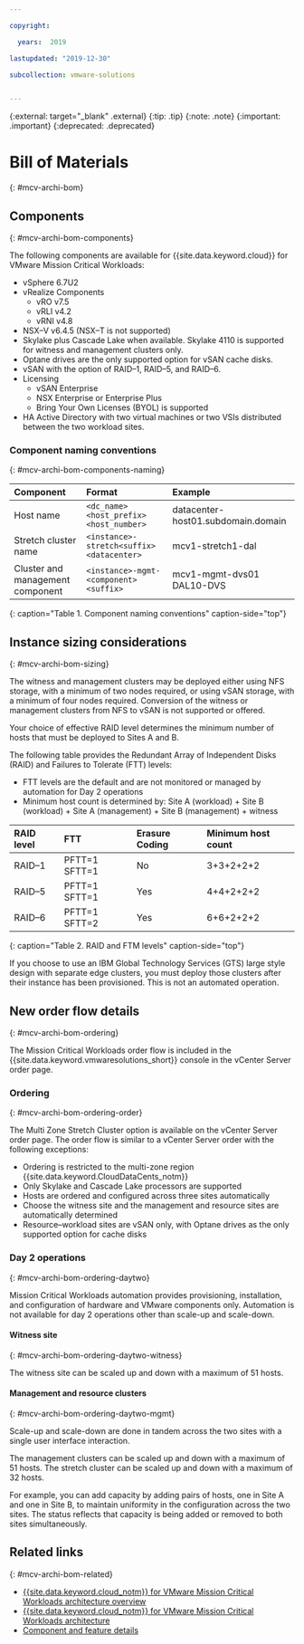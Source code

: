```yaml
---

copyright:

  years:  2019

lastupdated: "2019-12-30"

subcollection: vmware-solutions


---
```


{:external: target="_blank" .external}
{:tip: .tip}
{:note: .note}
{:important: .important}
{:deprecated: .deprecated}

# Bill of Materials
{: #mcv-archi-bom}

## Components
{: #mcv-archi-bom-components}

The following components are available for {{site.data.keyword.cloud}} for VMware Mission Critical Workloads:

* vSphere 6.7U2
* vRealize Components
  * vRO v7.5
  * vRLI v4.2
  * vRNI v4.8
* NSX–V v6.4.5 (NSX–T is not supported)
* Skylake plus Cascade Lake when available. Skylake 4110 is supported for witness and management clusters only.
* Optane drives are the only supported option for vSAN cache disks.
* vSAN with the option of RAID–1, RAID–5, and RAID–6.
* Licensing
  * vSAN Enterprise
  * NSX Enterprise or Enterprise Plus
  * Bring Your Own Licenses (BYOL) is supported
* HA Active Directory with two virtual machines or two VSIs distributed between the two workload sites.

### Component naming conventions
{: #mcv-archi-bom-components-naming}

| Component       | Format     | Example |
|:-------- |:------------ |:------------|
| Host name| `<dc_name><host_prefix><host_number>` | datacenter-host01.subdomain.domain |
| Stretch cluster name | `<instance>-stretch<suffix><datacenter>` | mcv1-stretch1-dal |
| Cluster and management component | `<instance>-mgmt-<component><suffix>` | mcv1-mgmt-dvs01<br/>DAL10-DVS |
{: caption="Table 1. Component naming conventions" caption-side="top"}

## Instance sizing considerations
{: #mcv-archi-bom-sizing}

The witness and management clusters may be deployed either using NFS storage, with a minimum of two nodes required, or using vSAN storage, with a minimum of four nodes required. Conversion of the witness or management clusters from NFS to vSAN is not supported or offered.

Your choice of effective RAID level determines the minimum number of hosts that must be deployed to Sites A and B.

The following table provides the Redundant Array of Independent Disks (RAID) and Failures to Tolerate (FTT) levels:

* FTT levels are the default and are not monitored or managed by automation for Day 2 operations
* Minimum host count is determined by:
 Site A (workload) + Site B (workload) + Site A (management) + Site B (management) + witness

| RAID level        | FTT     |  Erasure Coding | Minimum host count |
|:------------- |:------------- |:------------|:------------|
| RAID–1 | PFTT=1 SFTT=1 | No | 3+3+2+2+2 |
| RAID–5 | PFTT=1 SFTT=1 | Yes | 4+4+2+2+2 |
| RAID–6 | PFTT=1  SFTT=2 | Yes | 6+6+2+2+2 |
{: caption="Table 2. RAID and FTM levels" caption-side="top"}

If you choose to use an IBM Global Technology Services (GTS) large style design with separate edge clusters, you must deploy those clusters after their instance has been provisioned. This is not an automated operation.

## New order flow details
{: #mcv-archi-bom-ordering}

The Mission Critical Workloads order flow is included in the {{site.data.keyword.vmwaresolutions_short}} console in the vCenter Server order page.

### Ordering
{: #mcv-archi-bom-ordering-order}

The Multi Zone Stretch Cluster option is available on the vCenter Server order page. The order flow is similar to a vCenter Server order with the following exceptions:

* Ordering is restricted to the multi-zone region {{site.data.keyword.CloudDataCents_notm}}
* Only Skylake and Cascade Lake processors are supported
* Hosts are ordered and configured across three sites automatically
* Choose the witness site and the management and resource sites are automatically determined
* Resource–workload sites are vSAN only, with Optane drives as the only supported option for cache disks

### Day 2 operations
{: #mcv-archi-bom-ordering-daytwo}

Mission Critical Workloads automation provides provisioning, installation, and configuration of hardware and VMware components only. Automation is not available for day 2 operations other than scale-up and scale-down.

#### Witness site
{: #mcv-archi-bom-ordering-daytwo-witness}

The witness site can be scaled up and down with a maximum of 51 hosts.

#### Management and resource clusters
{: #mcv-archi-bom-ordering-daytwo-mgmt}

Scale-up and scale-down are done in tandem across the two sites with a single user interface interaction.

The management clusters can be scaled up and down with a maximum of 51 hosts. The stretch cluster can be scaled up and down with a maximum of 32 hosts.

For example, you can add capacity by adding pairs of hosts, one in Site A and one in Site B, to maintain uniformity in the configuration across the two sites. The status reflects that capacity is being added or removed to both sites simultaneously.

## Related links
{: #mcv-archi-bom-related}

* [{{site.data.keyword.cloud_notm}} for VMware Mission Critical Workloads architecture overview](/docs/services/vmwaresolutions?topic=vmware-solutions-mcv-archi-overview)
* [{{site.data.keyword.cloud_notm}} for VMware Mission Critical Workloads architecture](/docs/services/vmwaresolutions?topic=vmware-solutions-mcv-archi-design)
* [Component and feature details](/docs/services/vmwaresolutions?topic=vmware-solutions-mcv-archi-comp)
